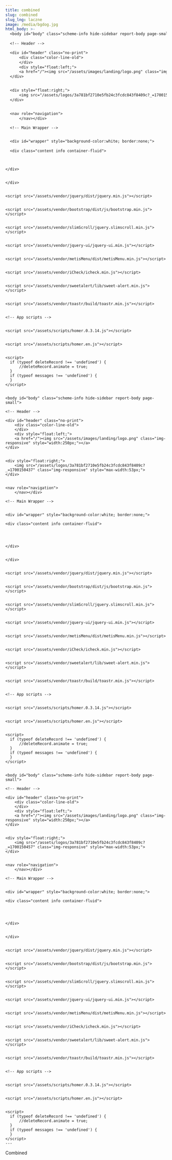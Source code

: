 ```yaml
---
title: combined
slug: combined
slug_lng: laczne
image: /media/bgdog.jpg
html_body: >-
  <body id="body" class="scheme-info hide-sidebar report-body page-small">
     
  <!-- Header -->

  <div id="header" class="no-print">
      <div class="color-line-old">
      </div>
      <div style="float:left;">
      <a href="/"><img src="/assets/images/landing/logo.png" class="img-responsive" style="width:250px;"></a>
  </div>


  <div style="float:right;">
      <img src="/assets/logos/3a781bf2710e5fb24c3fcdc843f8409c?_=1700150405" class="img-responsive" style="max-width:53px;">
  </div>


  <nav role="navigation">
      </nav></div>

  <!-- Main Wrapper -->


  <div id="wrapper" style="background-color:white; border:none;">
  	
  <div class="content info container-fluid">


  ```


  ```


  </div>


  </div>


  <script src="/assets/vendor/jquery/dist/jquery.min.js"></script>


  <script src="/assets/vendor/bootstrap/dist/js/bootstrap.min.js"></script>


  <script src="/assets/vendor/slimScroll/jquery.slimscroll.min.js"></script>


  <script src="/assets/vendor/jquery-ui/jquery-ui.min.js"></script>


  <script src="/assets/vendor/metisMenu/dist/metisMenu.min.js"></script>


  <script src="/assets/vendor/iCheck/icheck.min.js"></script>


  <script src="/assets/vendor/sweetalert/lib/sweet-alert.min.js"></script>


  <script src="/assets/vendor/toastr/build/toastr.min.js"></script>


  <!-- App scripts -->


  <script src="/assets/scripts/homer.0.3.14.js"></script>


  <script src="/assets/scripts/homer.en.js"></script>


  <script>
  	if (typeof deleteRecord !== 'undefined') {
  		//deleteRecord.animate = true;
  	}
  	if (typeof messages !== 'undefined') {
  	}
  </script>


  <body id="body" class="scheme-info hide-sidebar report-body page-small">
     
  <!-- Header -->

  <div id="header" class="no-print">
      <div class="color-line-old">
      </div>
      <div style="float:left;">
      <a href="/"><img src="/assets/images/landing/logo.png" class="img-responsive" style="width:250px;"></a>
  </div>


  <div style="float:right;">
      <img src="/assets/logos/3a781bf2710e5fb24c3fcdc843f8409c?_=1700150437" class="img-responsive" style="max-width:53px;">
  </div>


  <nav role="navigation">
      </nav></div>

  <!-- Main Wrapper -->


  <div id="wrapper" style="background-color:white; border:none;">
  	
  <div class="content info container-fluid">


  ```


  ```


  </div>


  </div>


  <script src="/assets/vendor/jquery/dist/jquery.min.js"></script>


  <script src="/assets/vendor/bootstrap/dist/js/bootstrap.min.js"></script>


  <script src="/assets/vendor/slimScroll/jquery.slimscroll.min.js"></script>


  <script src="/assets/vendor/jquery-ui/jquery-ui.min.js"></script>


  <script src="/assets/vendor/metisMenu/dist/metisMenu.min.js"></script>


  <script src="/assets/vendor/iCheck/icheck.min.js"></script>


  <script src="/assets/vendor/sweetalert/lib/sweet-alert.min.js"></script>


  <script src="/assets/vendor/toastr/build/toastr.min.js"></script>


  <!-- App scripts -->


  <script src="/assets/scripts/homer.0.3.14.js"></script>


  <script src="/assets/scripts/homer.en.js"></script>


  <script>
  	if (typeof deleteRecord !== 'undefined') {
  		//deleteRecord.animate = true;
  	}
  	if (typeof messages !== 'undefined') {
  	}
  </script>


  <body id="body" class="scheme-info hide-sidebar report-body page-small">
     
  <!-- Header -->

  <div id="header" class="no-print">
      <div class="color-line-old">
      </div>
      <div style="float:left;">
      <a href="/"><img src="/assets/images/landing/logo.png" class="img-responsive" style="width:250px;"></a>
  </div>


  <div style="float:right;">
      <img src="/assets/logos/3a781bf2710e5fb24c3fcdc843f8409c?_=1700150457" class="img-responsive" style="max-width:53px;">
  </div>


  <nav role="navigation">
      </nav></div>

  <!-- Main Wrapper -->


  <div id="wrapper" style="background-color:white; border:none;">
  	
  <div class="content info container-fluid">


  ```


  ```


  </div>


  </div>


  <script src="/assets/vendor/jquery/dist/jquery.min.js"></script>


  <script src="/assets/vendor/bootstrap/dist/js/bootstrap.min.js"></script>


  <script src="/assets/vendor/slimScroll/jquery.slimscroll.min.js"></script>


  <script src="/assets/vendor/jquery-ui/jquery-ui.min.js"></script>


  <script src="/assets/vendor/metisMenu/dist/metisMenu.min.js"></script>


  <script src="/assets/vendor/iCheck/icheck.min.js"></script>


  <script src="/assets/vendor/sweetalert/lib/sweet-alert.min.js"></script>


  <script src="/assets/vendor/toastr/build/toastr.min.js"></script>


  <!-- App scripts -->


  <script src="/assets/scripts/homer.0.3.14.js"></script>


  <script src="/assets/scripts/homer.en.js"></script>


  <script>
  	if (typeof deleteRecord !== 'undefined') {
  		//deleteRecord.animate = true;
  	}
  	if (typeof messages !== 'undefined') {
  	}
  </script>
---
```

Combined